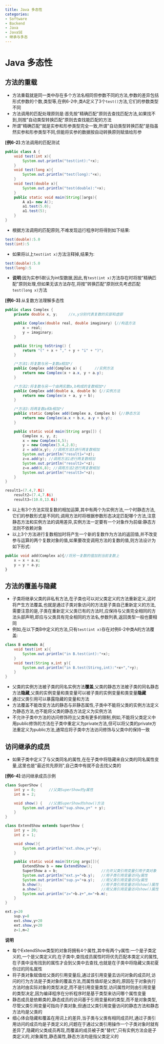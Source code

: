 ```yaml
---
title: Java 多态性
categories:
- Software
- Backend
- Java
- JavaSE
- 继承与多态
---
```

# Java 多态性

## 方法的重载

- 方法重载就是同一类中存在多个方法名相同但参数不同的方法,参数的差异包括形式参数的个数,类型等,在例6-2中,类A定义了3个`test()`方法,它们的参数类型不同
- 方法调用的匹配处理原则是:首先按"精确匹配"原则去查找匹配方法,如果找不到,则按"自动类型转换匹配"原则去查找能匹配的方法
- 所谓"精确匹配"就是实参和形参类型完全一致,所谓"自动类型转换匹配"是指虽然实参和形参类型不同,但能将实参的数据按自动转换原则赋值给形参

**[例6-2]**:方法调用的匹配测试

```java
public class A {
    void test(int x){
        System.out.println("test(int):"+x);
    }
    void test(long x){
        System.out.println("test(long):"+x);
    }
    void test(double x){
        System.out.println("test(double):"+x);
    }
    public static void main(String[]args){
        A a1= new A();
        a1.test(5.0);
        a1.test(5);
    }
}
```

- 根据方法调用的匹配原则,不难发现运行程序时将得到如下结果:

```java
test(double):5.0
test(int):5
```

- 如果将以上`test(int x)`方法注释掉,结果为:

```java
test(double):5.0
test(long):5
```

- **说明**:因为实参5默认为int型数据,因此,有`test(int x)`方法存在时将按"精确匹配"原则处理,但如果无该方法存在,将按"转换匹配"原则优先考虑匹配`test(long x)`方法

**[例6-3]**:从复数方法理解多态性

```java
public class Complex {
    private double x, y;     //x,y分别代表复数的实部和虚部

    public Complex(double real, double imaginary) {//构造方法
        x = real;
        y = imaginary;
    }

    public String toString() {
        return "(" + x + "," + y + "i" + ")";
    }

    /*方法1:将复数与另一复数a相加*/
    public Complex add(Complex a) {      //实例方法
        return new Complex(x + a.x, y + a.y);
    }

    /*方法2:将复数与另一个由两实数a,b构成的复数相加*/
    public Complex add(double a, double b) {//实例方法
        return new Complex(x + a, y + b);
    }

    /*方法3:将两复数a和b相加*/
    public static Complex add(Complex a, Complex b) {//静态方法
        return new Complex(a.x + b.x, a.y + b.y);
    }

    public static void main(String args[]) {
        Complex x, y, z;
        x = new Complex(4,5);
        y = new Complex(3.4,2.8);
        z = add(x,y); //调用方法3进行两复数相加
        System.out.println("result1="+z);
        z=x.add(y); //调用方法1进行两复数相加
        System.out.println("result2="+z);
        z=x.add(6,8); //调用方法2进行两复数相加
        System.out.println("result3="+z);
    }
}

result1=(7.4,7.8i)
    result2=(7.4,7.8i)
    result3=(10.0,13.0i)
```

- 以上有3个方法实现复数的相加运算,其中有两个为实例方法,一个时静态方法,它们的参数形式是不同的,调用方法时将根据参数形态决定匹配哪个方法,注意静态方法和实例方法的调用差异,实例方法一定要有一个对象作为前缀:静态方法则不依赖对象
- 以上3个方法进行复数相加时将产生一个新的复数作为方法的返回值,并不改变参与运算的两个复数对象的值,如果要改变调用方法的复数的值,则方法设计为如下形式:

```php
public void add(Complex a){//将另一复数的值加到当前复数上
    x = x + a.x;
    y = y + a.y;
}
```

## 方法的覆盖与隐藏

- 子类将继承父类的非私有方法,在子类也可以对父类定义的方法重新定义,这时将产生方法覆盖,也就是通过子类对象访问的方法是子类自己重新定义的方法,需要注意的是,子类在重新定义父类已有的方法时,应保持与父类完全相同的方法头部声明,即应与父类具有完全相同的方法名,参数列表,返回类型一般也要相同
- 例如,在以下类B中定义的方法,只有`test(int x)`存在对例6-2中类A的方法覆盖:

```java
class B extends A{
    void test(int x){
        System.out.println("in B.test(int):"+x);
    }
    void test(String x,int y){
        System.out.println("in B.test(Stirng,int):"+x+","+y);
    }
}
```

- 父类的实例方法被子类的同名实例方法**覆盖**,父类的静态方法被子类的同名静态方法**隐藏**,父类的实例变量和类变量可以被子类的实例变量和类变量**隐藏**
- 通过父类引用可以暴露隐藏的变量和方法
- 方法覆盖不能改变方法的静态与非静态属性,子类中不能将父类的实例方法定义为静态方法,也不能将父类的静态方法定义为实例方法
- 不允许子类中方法的访问修饰符比父类有更多的限制,例如,不能将父类定义中用public修饰的方法在子类中重定义为private方法,但可以将父类的private方法重定义为public方法,通常应将子类中方法访问修饰与父类中的保持一致

## 访问继承的成员

- 如果子类中定义了与父类同名的属性,在在子类中将隐藏来自父类的同名属性变量,这里也是"最近优先原则",自己类中有就不会去找父类的

**[例6-4]**:访问继承成员示例

```java
class SuperShow {
    int y = 8;		//父类SuperShow的y属性
    int m = 2;

    void show() {	//父类SuperShow的show()方法
        System.out.println("sup.show,y+" + y);
    }
}

class ExtendShow extends SuperShow {
    int y = 20;
    int z = 1;

    void show(){
        System.out.println("ext.show,y+"+y);
    }

    public static void main(String args[]){
        ExtendShow b = new ExtendShow();
        SuperShow a = b;					//允许父类引用变量引用子类对象
        System.out.println("ext.y="+b.y);	//用子类引用变量访问y属性
        System.out.println("sup.y="+a.y);	//用父类引用变量访问y属性
        b.show();							//用子类引用变量访问show()属性
        a.show();							//用父类引用变量访问show()属性
        System.out.println("z="+b.z+",m="+b.m);
    }
}

ext.y=20
    sup.y=8
    ext.show,y+20
    ext.show,y+20
    z=1,m=2
```

**说明**

- 每个ExtendShow类型的对象将拥有4个属性,其中有两个y属性:一个是子类定义的,一个是父类定义的,在子类中,查找成员属性时将优先匹配本类定义的属性,在子类中没有找到的属性才会到父类中去查找,也就是在子类中将隐藏父类初夏你过的同名属性
- 将子类对象赋值给父类的引用变量后,通过该引用变量去访问对象的成员时,访问的行为方法是子类对象的覆盖方法,而属性值却是父类的,原因在于对象执行方法时由实际对象的类型决定,而不是引用变量类型,访问属性时则由引用变量的类型决定,因为编译程序在分析程序时是基于类型来访问哪个属性变量
- 静态成员是依赖类的,静态成员的访问基于引用变量和的类型,而不是对象类型,尽管父类引用变量可指向子类对象,但通过父类引用变量访问的静态方法和静态方法均是父类的
- 细心体会隐藏和覆盖在用词上的差异,当子类与父类有相同成员时,通过子类引用访问的成员均是子类定义的,问题在于通过父类引用操作一个子类对象时就有差异了,隐藏的父类成员再现,而覆盖的成员被子类"替代",只有实例方法会是子类定义的,对象属性,静态属性,静态方法均是指父类定义的

